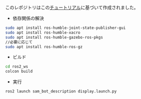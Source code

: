 このレポジトリはこの[チュートリアル](https://navigation.ros.org/setup_guides/urdf/setup_urdf.html)に基づいて作成されました。

- 依存関係の解決
```bash
sudo apt install ros-humble-joint-state-publisher-gui
sudo apt install ros-humble-xacro
sudo apt install ros-humble-gazebo-ros-pkgs
//必要に応じて
sudo apt install ros-humble-ros-gz
```
- ビルド
```bash
cd ros2_ws
colcon build
```
- 実行
```bash
ros2 launch sam_bot_description display.launch.py
```